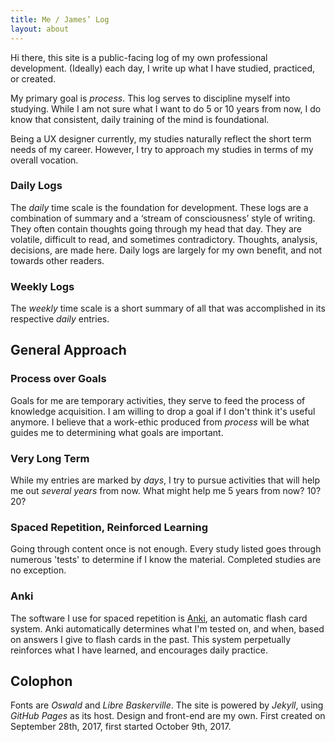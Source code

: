 ```yaml
---
title: Me / James’ Log
layout: about
---
```


Hi there, this site is a public-facing log of my own professional development. (Ideally) each day, I write up what I have studied, practiced, or created.

My primary goal is *process*. This log serves to discipline myself into studying. While I am not sure what I want to do 5 or 10 years from now, I do know that consistent, daily training of the mind is foundational.

Being a UX designer currently, my studies naturally reflect the short term needs of my career. However, I try to approach my studies in terms of my overall vocation.

### Daily Logs

The *daily* time scale is the foundation for development. These logs are a combination of summary and a ‘stream of consciousness’ style of writing. They often contain thoughts going through my head that day. They are volatile, difficult to read, and sometimes contradictory. Thoughts, analysis, decisions, are made here. Daily logs are largely for my own benefit, and not towards other readers.

### Weekly Logs

The *weekly* time scale is a short summary of all that was accomplished in its respective *daily* entries.

## General Approach

### Process over Goals

Goals for me are temporary activities, they serve to feed the process of knowledge acquisition. I am willing to drop a goal if I don't think it's useful anymore. I believe that a work-ethic produced from *process* will be what guides me to determining what goals are important.

### Very Long Term

While my entries are marked by *days*, I try to pursue activities that will help me out *several years* from now. What might help me 5 years from now? 10? 20?

### Spaced Repetition, Reinforced Learning

Going through content once is not enough. Every study listed goes through numerous 'tests' to determine if I know the material. Completed studies are no exception.

### Anki

The software I use for spaced repetition is [Anki](https://apps.ankiweb.net), an automatic flash card system. Anki automatically determines what I'm tested on, and when, based on answers I give to flash cards in the past. This system perpetually reinforces what I have learned, and encourages daily practice.

## Colophon
Fonts are *Oswald* and *Libre Baskerville*. The site is powered by *Jekyll*, using *GitHub Pages* as its host. Design and front-end are my own. First created on September 28th, 2017, first started October 9th, 2017.
